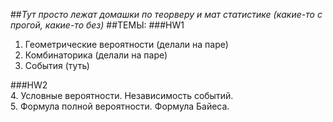 ##*Тут просто лежат домашки по теорверу и мат статистике (какие-то с прогой, какие-то без)*
##ТЕМЫ:
###HW1
1. Геометрические вероятности (делали на паре)
2. Комбинаторика (делали на паре)
3. События (туть)

###HW2  
4. Условные вероятности. Независимость событий.  
5. Формула полной вероятности. Формула Байеса.